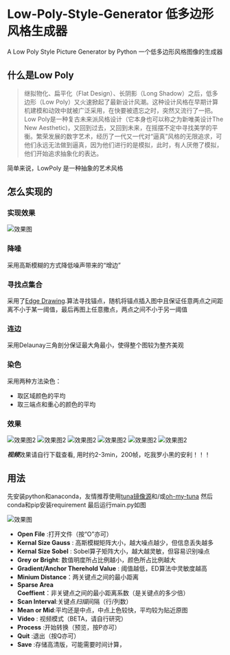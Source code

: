 # Low-Poly-Style-Generator 低多边形风格生成器

A Low Poly Style Picture Generator by Python
一个低多边形风格图像的生成器

## 什么是Low Poly

> 继拟物化、扁平化（Flat Design）、长阴影（Long Shadow）之后，低多边形（Low Poly）又火速掀起了最新设计风潮。这种设计风格在早期计算机建模和动效中就被广泛采用，在快要被遗忘之时，突然又流行了一把。Low Poly是一种复古未来派风格设计（它本身也可以称之为新唯美设计The New Aesthetic)，又回到过去，又回到未来，在摇摆不定中寻找美学的平衡。繁荣发展的数字艺术，经历了一代又一代对“逼真”风格的无限追求，可他们永远无法做到逼真，因为他们进行的是模拟，此时，有人厌倦了模拟，他们开始追求抽象化的表达。

简单来说，LowPoly 是一种抽象的艺术风格

## 怎么实现的

### 实现效果

![效果图](./example/03-mid.png)

### 降噪

采用高斯模糊的方式降低噪声带来的“增边”

### 寻找点集合

采用了[Edge Drawing](https://www.researchgate.net/publication/220932363_Edge_Drawing_A_Heuristic_Approach_to_Robust_Real-Time_Edge_Detection).算法寻找锚点，随机将锚点插入图中且保证任意两点之间距离不小于某一阈值，最后再图上任意撒点，两点之间不小于另一阈值

### 连边

采用Delaunay三角剖分保证最大角最小，使得整个图较为整齐美观

### 染色

采用两种方法染色：

- 取区域颜色的平均
- 取三端点和重心的颜色的平均

### 效果

![效果图2](./example/00.jpg)
![效果图2](./example/00.jpglowpoly.jpg)
![效果图2](./example/01.jpg)
![效果图2](./example/01.jpglowpoly.jpg)
![效果图2](./example/02.jpg)
![效果图2](./example/02.jpglowpoly.jpg)

***视频***效果请自行下载查看, 用时约2-3min，200帧，吃我罗小黑的安利！！！

## 用法

先安装python和anaconda，友情推荐使用[tuna镜像源](https://mirrors.tuna.tsinghua.edu.cn/)和/或[oh-my-tuna](https://tuna.moe/oh-my-tuna/)
然后conda和pip安装requirement
最后运行main.py如图

![效果图](./example/menu.png)

- **Open File** :打开文件（按“O”亦可）
- **Kernal Size Gauss** : 高斯模糊矩阵大小，越大噪点越少，但信息丢失越多
- **Kernal Size Sobel** : Sobel算子矩阵大小，越大越灵敏，但容易识别噪点
- **Grey or Bright**: 数值明度所占比例越小，颜色所占比例越大
- **Gradient/Anchor Therehold Value** : 阈值越低，ED算法中灵敏度越高
- **Minium Distance**：两关键点之间的最小距离
- **Sparse Area Coeffient**：非关键点之间的最小距离系数（是关键点的多少倍）
- **Scan Interval**:关键点*扫描*间隔（行/列数）
- **Mean or Mid**:平均还是中点，中点上色较快，平均较为贴近原图
- **Video** : 视频模式（BETA，请自行研究）
- **Process** :开始转换（预览，按P亦可）
- **Quit** :退出（按Q亦可）
- **Save** :存储高清版，可能需要时间计算，